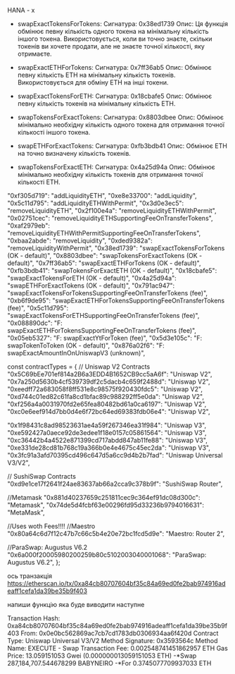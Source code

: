 HANA - x

- swapExactTokensForTokens:
  Сигнатура: 0x38ed1739
  Опис: Ця функція обмінює певну кількість одного токена на мінімальну кількість іншого токена. Використовується, коли ви точно знаєте, скільки токенів ви хочете продати, але не знаєте точної кількості, яку отримаєте.

- swapExactETHForTokens:
  Сигнатура: 0x7ff36ab5
  Опис: Обмінює певну кількість ETH на мінімальну кількість токенів. Використовується для обміну ETH на інші токени.

- swapExactTokensForETH:
  Сигнатура: 0x18cbafe5
  Опис: Обмінює певну кількість токенів на мінімальну кількість ETH.

- swapTokensForExactTokens:
  Сигнатура: 0x8803dbee
  Опис: Обмінює мінімально необхідну кількість одного токена для отримання точної кількості іншого токена.

- swapETHForExactTokens:
  Сигнатура: 0xfb3bdb41
  Опис: Обмінює ETH на точно визначену кількість токенів.

- swapTokensForExactETH:
  Сигнатура: 0x4a25d94a
  Опис: Обмінює мінімально необхідну кількість токенів для отримання точної кількості ETH.

"0xf305d719": "addLiquidityETH",
"0xe8e33700": "addLiquidity",
"0x5c11d795": "addLiquidityETHWithPermit",
"0x3d0e3ec5": "removeLiquidityETH",
"0x2f100e4a": "removeLiquidityETHWithPermit",
"0x02751cec": "removeLiquidityETHSupportingFeeOnTransferTokens",
"0xaf2979eb": "removeLiquidityETHWithPermitSupportingFeeOnTransferTokens",
"0xbaa2abde": "removeLiquidity",
"0xded9382a": "removeLiquidityWithPermit",
"0x38ed1739": "swapExactTokensForTokens (OK - default)",
"0x8803dbee": "swapTokensForExactTokens (OK - default)",
"0x7ff36ab5": "swapExactETHForTokens (OK - default)",
"0xfb3bdb41": "swapTokensForExactETH (OK - default)",
"0x18cbafe5": "swapExactTokensForETH (OK - default)",
"0x4a25d94a": "swapETHForExactTokens (OK - default)",
"0x791ac947": "swapExactTokensForTokensSupportingFeeOnTransferTokens (fee)",
"0xb6f9de95": "swapExactETHForTokensSupportingFeeOnTransferTokens (fee)",
"0x5c11d795": "swapExactTokensForETHSupportingFeeOnTransferTokens (fee)",
"0x088890dc": "F: swapExactETHForTokensSupportingFeeOnTransferTokens (fee)",
"0x05eb5327": "F: swapExactYtForToken (fee)",
"0x5d3e105c": "F: swapTokenToToken (OK - default)",
"0x876a02f6": "F: swapExactAmountInOnUniswapV3 (unknown)",

const contractTypes = {
// Uniswap V2 Contracts
"0x5C69bEe701ef814a2B6a3EDD4B1652CB9cc5aA6f": "Uniswap V2",
"0x7a250d5630b4cf539739df2c5dacb4c659f2488d": "Uniswap V2",
"0xeedff72a683058f8ff531e8c98575f920430fdc5": "Uniswap V2",
"0xd744c01ed82c61fa8cd1bfac89c988292ff5e0da": "Uniswap V2",
"0xf256a4a0031970fd2e65fea80482bd61a0ca6197": "Uniswap V2",
"0xc0e6eef914d7bb0d4e6f72bc64ed69383fdb06e4": "Uniswap V2",

"0x1f98431c8ad98523631ae4a59f267346ea31f984": "Uniswap V3",
"0xe592427a0aece92de3edee1f18e0157c05861564": "Uniswap V3",
"0xc36442b4a4522e871399cd717abdd847ab11fe88": "Uniswap V3",
"0xe331de28cd81b768c19a366b0e4e4675c45ec2da": "Uniswap V3",
"0x3fc91a3afd70395cd496c647d5a6cc9d4b2b7fad": "Uniswap Universal V3/V2",

// SushiSwap Contracts
"0xd9e1ce17f2641f24ae83637ab66a2cca9c378b9f": "SushiSwap Router",

//Metamask
"0x881d40237659c251811cec9c364ef91dc08d300c": "Metamask",
"0x74de5d4fcbf63e00296fd95d33236b9794016631": "MetaMask",

//Uses woth Fees!!!!
//Maestro
"0x80a64c6d7f12c47b7c66c5b4e20e72bc1fcd5d9e": "Maestro: Router 2",

//ParaSwap: Augustus V6.2
"0x6a000f20005980200259b80c5102003040001068": "ParaSwap: Augustus V6.2",
};

ось транзакція
https://etherscan.io/tx/0xa84cb80707604bf35c84a69ed0fe2bab974916adeaff1cefa1da39be35b9f403

напиши функцію яка буде виводити наступне

Transaction Hash: 0xa84cb80707604bf35c84a69ed0fe2bab974916adeaff1cefa1da39be35b9f403
From: 0x0e0bc562869ac7cb7cd1783db0306934aa6f420d
Contract Type: Uniswap Universal V3/V2
Method Signature: 0x3593564c
Method Name: EXECUTE - Swap
Transaction Fee: 0.002548741451862957 ETH
Gas Price: 13.059151053 Gwei (0.000000013059151053 ETH) -*Swap 287,184,707.544678299 BABYNEIRO -*For 0.3745077709937033 ETH
